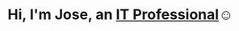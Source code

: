 <h1>Hi, I'm Jose, an <a href="https://linkedin.com/in/jose-guerrero-09a8b72b5">IT Professional</a>☺</h1>

[linkedin]: https://linkedin.com/in/jose-guerrero-09a8b72b5
